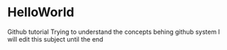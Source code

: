 # HelloWorld
Github tutorial
Trying to understand the concepts behing github system
I will edit this subject until the end
